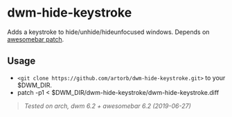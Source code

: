 # dwm-hide-keystroke
Adds a keystroke to hide/unhide/hideunfocused windows. Depends on [awesomebar patch](https://dwm.suckless.org/patches/awesomebar/).

<h2> Usage </h2>
  
* `<git clone https://github.com/artorb/dwm-hide-keystroke.git>` to your $DWM_DIR.
* patch -p1 < $DWM_DIR/dwm-hide-keystroke/dwm-hide-keystroke.diff


>_Tested on arch, dwm 6.2 + awesomebar 6.2 (2019-06-27)_
